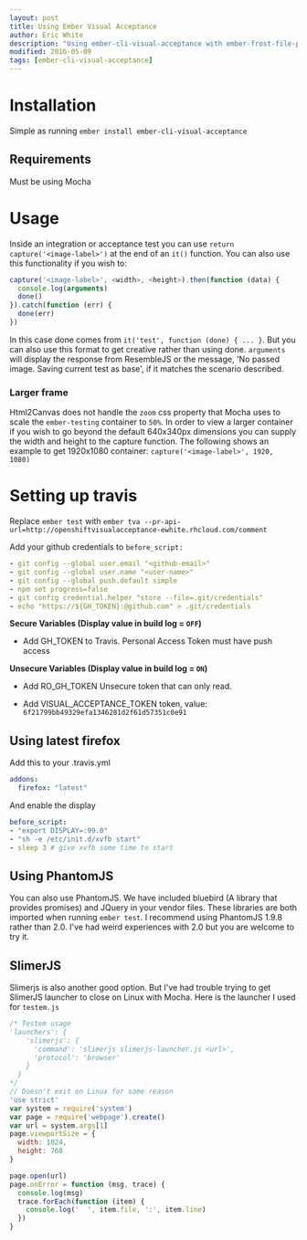 ```yaml
---
layout: post
title: Using Ember Visual Acceptance
author: Eric White
description: "Using ember-cli-visual-acceptance with ember-frost-file-picker"
modified: 2016-05-09
tags: [ember-cli-visual-acceptance]
---
```


# Installation
 Simple as running `ember install ember-cli-visual-acceptance`
## Requirements
Must be using Mocha

# Usage
Inside an integration or acceptance test you can use `return capture('<image-label>')` at the end of an `it()` function. You can also use this functionality if you wish to:

~~~ javascript
capture('<image-label>', <width>, <height>).then(function (data) {
  console.log(arguments)
  done()
}).catch(function (err) {
  done(err)
})
~~~

In this case done comes from `it('test', function (done) { ... }`. But you can also use this format to get creative rather than using done.
`arguments` will display the response from ResembleJS or the message, 'No passed image. Saving current test as base', if it matches the scenario described.
### Larger frame
 Html2Canvas does not handle the `zoom` css property that Mocha uses to scale the `ember-testing` container to `50%`. In order to view a larger container if you wish to go beyond the default 640x340px dimensions you can supply the width and height to the capture function. The following shows an example to get 1920x1080 container: `capture('<image-label>', 1920, 1080)`
# Setting up travis
Replace `ember test` with `ember tva --pr-api-url=http://openshiftvisualacceptance-ewhite.rhcloud.com/comment`

Add your github credentials to `before_script:`

~~~ yaml
- git config --global user.email "<github-email>"
- git config --global user.name "<user-name>"
- git config --global push.default simple
- npm set progress=false
- git config credential.helper "store --file=.git/credentials"
- echo "https://${GH_TOKEN}:@github.com" > .git/credentials
~~~
**Secure Variables (Display value in build log = `OFF`)**

* Add GH_TOKEN to Travis. Personal Access Token must have push access

**Unsecure Variables (Display value in build log = `ON`)**

* Add RO_GH_TOKEN Unsecure token that can only read.

* Add VISUAL_ACCEPTANCE_TOKEN token, value: `6f21799bb49329efa1346281d2f61d57351c0e91`

## Using latest firefox
Add this to your .travis.yml

~~~ yaml
addons:
  firefox: "latest"
~~~
And enable the display

~~~ yaml
before_script:
- "export DISPLAY=:99.0"
- "sh -e /etc/init.d/xvfb start"
- sleep 3 # give xvfb some time to start
~~~

## Using PhantomJS
You can also use PhantomJS. We have included bluebird (A library that provides promises) and JQuery in your vendor files. These libraries are both imported when running `ember test`. I recommend using PhantomJS 1.9.8 rather than 2.0. I've had weird experiences with 2.0 but you are welcome to try it.

## SlimerJS
Slimerjs is also another good option. But I've had trouble trying to get SlimerJS launcher to close on Linux with Mocha.
Here is the launcher I used for `testem.js`


~~~ javascript
/* Testem usage
'launchers': {
    'slimerjs': {
      'command': 'slimerjs slimerjs-launcher.js <url>',
      'protocol': 'browser'
    }
  }
*/
// Doesn't exit on Linux for some reason
'use strict'
var system = require('system')
var page = require('webpage').create()
var url = system.args[1]
page.viewportSize = {
  width: 1024,
  height: 768
}

page.open(url)
page.onError = function (msg, trace) {
  console.log(msg)
  trace.forEach(function (item) {
    console.log('  ', item.file, ':', item.line)
  })
}
~~~